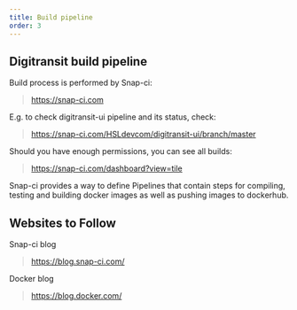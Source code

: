 ```yaml
---
title: Build pipeline
order: 3
---
```


## Digitransit build pipeline

Build process is performed by Snap-ci:
> https://snap-ci.com

E.g. to check digitransit-ui pipeline and its status, check:
> https://snap-ci.com/HSLdevcom/digitransit-ui/branch/master


Should you have enough permissions, you can see all builds:
> https://snap-ci.com/dashboard?view=tile

Snap-ci provides a way to define Pipelines that contain steps for compiling, testing and building docker images as well as pushing images to dockerhub.

## Websites to Follow

Snap-ci blog
> https://blog.snap-ci.com/

Docker blog
> https://blog.docker.com/
